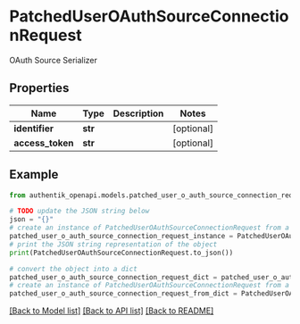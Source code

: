 # PatchedUserOAuthSourceConnectionRequest

OAuth Source Serializer

## Properties

Name | Type | Description | Notes
------------ | ------------- | ------------- | -------------
**identifier** | **str** |  | [optional] 
**access_token** | **str** |  | [optional] 

## Example

```python
from authentik_openapi.models.patched_user_o_auth_source_connection_request import PatchedUserOAuthSourceConnectionRequest

# TODO update the JSON string below
json = "{}"
# create an instance of PatchedUserOAuthSourceConnectionRequest from a JSON string
patched_user_o_auth_source_connection_request_instance = PatchedUserOAuthSourceConnectionRequest.from_json(json)
# print the JSON string representation of the object
print(PatchedUserOAuthSourceConnectionRequest.to_json())

# convert the object into a dict
patched_user_o_auth_source_connection_request_dict = patched_user_o_auth_source_connection_request_instance.to_dict()
# create an instance of PatchedUserOAuthSourceConnectionRequest from a dict
patched_user_o_auth_source_connection_request_from_dict = PatchedUserOAuthSourceConnectionRequest.from_dict(patched_user_o_auth_source_connection_request_dict)
```
[[Back to Model list]](../README.md#documentation-for-models) [[Back to API list]](../README.md#documentation-for-api-endpoints) [[Back to README]](../README.md)


